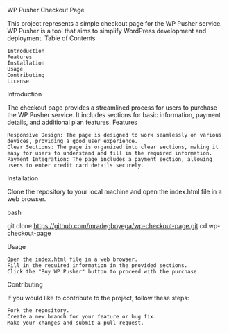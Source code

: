 WP Pusher Checkout Page

This project represents a simple checkout page for the WP Pusher service. WP Pusher is a tool that aims to simplify WordPress development and deployment.
Table of Contents

    Introduction
    Features
    Installation
    Usage
    Contributing
    License

Introduction

The checkout page provides a streamlined process for users to purchase the WP Pusher service. It includes sections for basic information, payment details, and additional plan features.
Features

    Responsive Design: The page is designed to work seamlessly on various devices, providing a good user experience.
    Clear Sections: The page is organized into clear sections, making it easy for users to understand and fill in the required information.
    Payment Integration: The page includes a payment section, allowing users to enter credit card details securely.

Installation

Clone the repository to your local machine and open the index.html file in a web browser.

bash

git clone https://github.com/mradegboyega/wp-checkout-page.git
cd wp-checkout-page

Usage

    Open the index.html file in a web browser.
    Fill in the required information in the provided sections.
    Click the "Buy WP Pusher" button to proceed with the purchase.

Contributing

If you would like to contribute to the project, follow these steps:

    Fork the repository.
    Create a new branch for your feature or bug fix.
    Make your changes and submit a pull request.